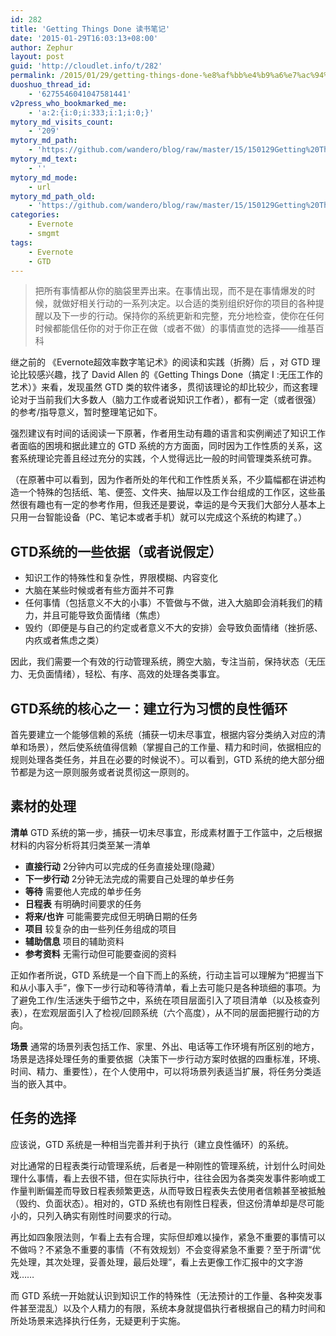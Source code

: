 ```yaml
---
id: 282
title: 'Getting Things Done 读书笔记'
date: '2015-01-29T16:03:13+08:00'
author: Zephur
layout: post
guid: 'http://cloudlet.info/t/282'
permalink: /2015/01/29/getting-things-done-%e8%af%bb%e4%b9%a6%e7%ac%94%e8%ae%b0/
duoshuo_thread_id:
    - '6275546041047581441'
v2press_who_bookmarked_me:
    - 'a:2:{i:0;i:333;i:1;i:0;}'
mytory_md_visits_count:
    - '209'
mytory_md_path:
    - 'https://github.com/wandero/blog/raw/master/15/150129Getting%20Things%20Done%20%E8%AF%BB%E4%B9%A6%E7%AC%94%E8%AE%B0.md'
mytory_md_text:
    - ''
mytory_md_mode:
    - url
mytory_md_path_old:
    - 'https://github.com/wandero/blog/raw/master/15/150129Getting%20Things%20Done%20%E8%AF%BB%E4%B9%A6%E7%AC%94%E8%AE%B0.md'
categories:
    - Evernote
    - smgmt
tags:
    - Evernote
    - GTD
---
```


> 把所有事情都从你的脑袋里弄出来。在事情出现，而不是在事情爆发的时候，就做好相关行动的一系列决定。以合适的类别组织好你的项目的各种提醒以及下一步的行动。保持你的系统更新和完整，充分地检查，使你在任何时候都能信任你的对于你正在做（或者不做）的事情直觉的选择——维基百科

继之前的 《Evernote超效率数字笔记术》的阅读和实践（折腾）后 ，对 GTD 理论比较感兴趣，找了 David Allen 的《Getting Things Done（搞定 I :无压工作的艺术）》来看，发现虽然 GTD 类的软件诸多，贯彻该理论的却比较少，而这套理论对于当前我们大多数人（脑力工作或者说知识工作者），都有一定（或者很强）的参考/指导意义，暂时整理笔记如下。

强烈建议有时间的话阅读一下原著，作者用生动有趣的语言和实例阐述了知识工作者面临的困境和据此建立的 GTD 系统的方方面面，同时因为工作性质的关系，这套系统理论完善且经过充分的实践，个人觉得远比一般的时间管理类系统可靠。

（在原著中可以看到，因为作者所处的年代和工作性质关系，不少篇幅都在讲述构造一个特殊的包括纸、笔、便签、文件夹、抽屉以及工作台组成的工作区，这些虽然很有趣也有一定的参考作用，但我还是要说，幸运的是今天我们大部分人基本上只用一台智能设备（PC、笔记本或者手机）就可以完成这个系统的构建了。）

## **GTD系统的一些依据（或者说假定）**

- 知识工作的特殊性和复杂性，界限模糊、内容变化
- 大脑在某些时候或者有些方面并不可靠
- 任何事情（包括意义不大的小事）不管做与不做，进入大脑即会消耗我们的精力，并且可能导致负面情绪（焦虑）
- 毁约（即便是与自己的约定或者意义不大的安排）会导致负面情绪（挫折感、内疚或者焦虑之类）

因此，我们需要一个有效的行动管理系统，腾空大脑，专注当前，保持状态（无压力、无负面情绪），轻松、有序、高效的处理各类事宜。

## **GTD系统的核心之一：建立行为习惯的良性循环**

首先要建立一个能够信赖的系统（捕获一切未尽事宜，根据内容分类纳入对应的清单和场景），然后使系统值得信赖（掌握自己的工作量、精力和时间，依据相应的规则处理各类任务，并且在必要的时候说不）。可以看到，GTD 系统的绝大部分细节都是为这一原则服务或者说贯彻这一原则的。

## **素材的处理**

**清单** GTD 系统的第一步，捕获一切未尽事宜，形成素材置于工作篮中，之后根据材料的内容分析将其归类至某一清单

- **直接行动** 2分钟内可以完成的任务直接处理(隐藏）
- **下一步行动** 2分钟无法完成的需要自己处理的单步任务
- **等待** 需要他人完成的单步任务
- **日程表** 有明确时间要求的任务
- **将来/也许** 可能需要完成但无明确日期的任务
- **项目** 较复杂的由一些列任务组成的项目
- **辅助信息** 项目的辅助资料
- **参考资料** 无需行动但可能要查阅的资料

正如作者所说，GTD 系统是一个自下而上的系统，行动主旨可以理解为“把握当下和从小事入手”，像下一步行动和等待清单，看上去可能只是各种琐细的事项。为了避免工作/生活迷失于细节之中，系统在项目层面引入了项目清单（以及核查列表），在宏观层面引入了检视/回顾系统（六个高度），从不同的层面把握行动的方向。

**场景** 通常的场景列表包括工作、家里、外出、电话等工作环境有所区别的地方，场景是选择处理任务的重要依据（决策下一步行动方案时依据的四重标准，环境、时间、精力、重要性），在个人使用中，可以将场景列表适当扩展，将任务分类适当的嵌入其中。

## **任务的选择**

应该说，GTD 系统是一种相当完善并利于执行（建立良性循环）的系统。

对比通常的日程表类行动管理系统，后者是一种刚性的管理系统，计划什么时间处理什么事情，看上去很不错，但在实际执行中，往往会因为各类突发事件影响或工作量判断偏差而导致日程表频繁更迭，从而导致日程表失去使用者信赖甚至被抵触（毁约、负面状态）。相对的，GTD 系统也有刚性日程表，但这份清单却是尽可能小的，只列入确实有刚性时间要求的行动。

再比如四象限法则，乍看上去有合理，实际但却难以操作，紧急不重要的事情可以不做吗？不紧急不重要的事情（不有效规划）不会变得紧急不重要？至于所谓“优先处理，其次处理，妥善处理，最后处理”，看上去更像工作汇报中的文字游戏……

而 GTD 系统一开始就认识到知识工作的特殊性（无法预计的工作量、各种突发事件甚至混乱）以及个人精力的有限，系统本身就提倡执行者根据自己的精力时间和所处场景来选择执行任务，无疑更利于实施。